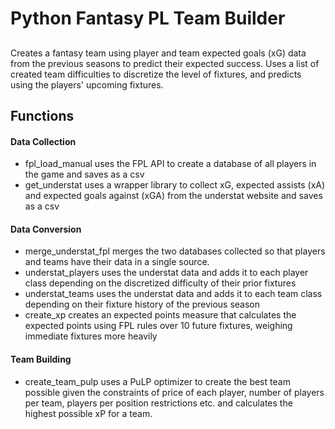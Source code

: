 # Python Fantasy PL Team Builder
##
Creates a fantasy team using player and team expected goals (xG) data from the previous seasons to predict their expected success. Uses a list of created team difficulties to discretize the level of fixtures, and predicts using the players' upcoming fixtures. 

## Functions 
#### Data Collection
- fpl_load_manual uses the FPL API to create a database of all players in the game and saves as a csv
- get_understat uses a wrapper library to collect xG, expected assists (xA) and expected goals against (xGA) from the understat website and saves as a csv

#### Data Conversion
- merge_understat_fpl merges the two databases collected so that players and teams have their data in a single source. 
- understat_players uses the understat data and adds it to each player class depending on the discretized difficulty of their prior fixtures
- understat_teams uses the understat data and adds it to each team class depending on their fixture history of the previous season
- create_xp creates an expected points measure that calculates the expected points using FPL rules over 10 future fixtures, weighing immediate fixtures more heavily

#### Team Building

- create_team_pulp uses a PuLP optimizer to create the best team possible given the constraints of price of each player, number of players per team, players per position restrictions etc. and calculates the highest possible xP for a team. 